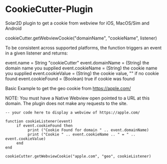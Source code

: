 # CookieCutter-Plugin

Solar2D plugin to get a cookie from webview for iOS, MacOS/Sim and Android

cookieCutter.getWebviewCookie("domainName", "cookieName", listener)

To be consistent across supported platforms, the function triggers an event in a given listener and returns:

event.name = String "cookieCutter"
event.domainName = (String) the domain name you supplied
event.cookieName = (String) the cookie name you supplied
event.cookieValue = (String) the cookie value, "" if no cookie found
event.cookieFound = (Boolean) true if cookie was found


Basic Example to get the geo cookie from https://apple.com/

NOTE: You must have a Native Webview open pointed to a URL at this domain. The plugin does not make any requests to the site.
```
-- your code here to display a webview of https://apple.com/

function cookieListener(event)
     if event.cookieFound then
          print ("Cookie Found for domain " .. event.domainName)
          print ("Cookie " .. event.cookieName .. " = " .. event.cookieValue)
     end
end

cookieCutter.getWebviewCookie("apple.com", "geo", cookieListener)

````
